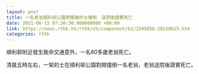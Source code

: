 ```yaml
---
layout: post
title: 一名老翁順利邨公園對開被的士撞倒　送院後證實死亡
date: 2021-06-15 07:20:30.000000000 +08:00
link: https://news.rthk.hk/rthk/ch/component/k2/1595858-20210615.htm
categories: rthk
---
```


順利邨附近發生致命交通意外，一名80多歲老翁死亡。

清晨五時左右，一架的士在順利邨公園對開撞倒一名老翁，老翁送院後證實死亡。
